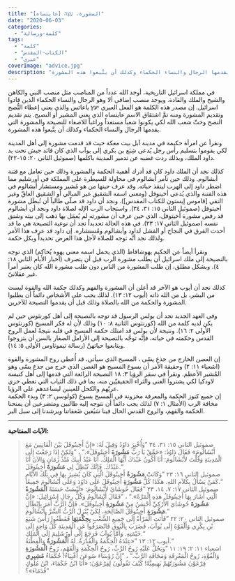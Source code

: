```yaml
---
title: "المشورة، עֵצָה [عايتساه]"
date: "2020-06-03"
categories:
  - "كلمة-ورسالة"
tags:
  - "كلمة"
  - "الكتاب-المقدس"
  - "عبري"
coverImage: "advice.jpg"
description: "في مملكة اسرائيل التاريخية، أوجد الله عدداً من المناصب مثل منصب النبي والكاهن والشيخ والملك والقادة. ويوجد منصب إضافي ألا وهو الرجال والنساء الحكماء الذين قادوا اسرائيل. إن مصدر هذه الكلمة هو الفعل العبري יעץ ياعاتس والذي يعني إعطاء النٌّصح وتقديم المشورة ومنه تمَّ اشتقاق الاسم عايتساه الذي يعني المشير أو النصيح. يتم تقديم النصح وحثّ شعب الله لكي يكونوا شعباً مستعداً وراغباً للاصغاء للنصيحة والمشورة التي يقدمها الرجال والنساء الحكماء وكذلك أن يتَّبعوا هذه المشورة."
---
```


في مملكة اسرائيل التاريخية، أوجد الله عدداً من المناصب مثل منصب النبي والكاهن والشيخ والملك والقادة. ويوجد منصب إضافي ألا وهو الرجال والنساء الحكماء الذين قادوا اسرائيل. إن مصدر هذه الكلمة هو الفعل العبري יעץ ياعاتس والذي يعني إعطاء النٌّصح وتقديم المشورة ومنه تمَّ اشتقاق الاسم عايتساه الذي يعني المشير أو النصيح. يتم تقديم النصح وحثّ شعب الله لكي يكونوا شعباً مستعداً وراغباً للاصغاء للنصيحة والمشورة التي يقدمها الرجال والنساء الحكماء وكذلك أن يتَّبعوا هذه المشورة.

ونقرأ عن امرأة حكيمة في مدينة آبل بيت معكة حيث قد قدمت مشورة إلى أهل المدينة لكي يقوموا بتسليم رأس رجل يُدعى شِبَع بن بكري إلى يوآب الذي كان قائد جيش تحت يد داود الملك، وبذلك ردت غضبه عن تدمير المدينة باكلمها (صموئيل الثاني ٢٠: ١٥-٢٢).

كذلك نجد أن الملك داود كان قد أدرك أهمية الحكمة والمشورة وذلك حين تعامل مع فتنة أبشالوم. وذلك حين تآمر أبشالوم في محاولة للسيطرة على المملكة في أورشليم مما اضطر داود إلى الهرب لينقذ حياته. وقد عرف حينها من هو مُشير ومستشار أبشالوم في هذه الفتنة والذي يُدعى أخيتوفل (ومعنى اسمه الشقيق غير المبالي أو الشقيق العاقّ وغير التقي \[قاموس إيستون للكتاب المقدس\]). ونجد أن داود قد صلّى طالباً أن تُبطَل مشورة أخيتوفل (صموئيل الثاني ١٥: ٣١، ٣٤). واستجاب الرب الإله لصلاة داود ونجد أن أبشالوم قد رفض مشورة أخيتوفل، الذي حين عرف أن مشورته لم يُعمَل بها ذهب إلى بيته وشنق نفسه (صموئيل الثاني ١٧: ٢٣). في هذه الحالة تحديداً نجد أن نوعية النصيحة هي ما قد أحدث الفرق في النجاح أو الفشل لداود وأبشالوم ومُستشاره. إن داود قد عرف هذا الأمر ولذلك نجد أنَّه توجه للصلاة لأجل هذا الغرض تحديداً وبكل حكمة.

ونقرأ أيضاً عن الحكيم يهوشافاط (الذي يحمل اسمه معنى يهوه يُحاكِم) الذي توجه بالنصيحة إلى ملك اسرائيل أن يطلب مشورة الرب قبل أن يتصرف (أخبار الأيام الثاني ١٨: ٤). وبشكل مطلق، إن طلب المشورة من الناس دون طلب مشورة الله كان يعتبر أمراً غير عقلانيّ.

كذلك نجد أن أيوب هو الآخر قد أعلن أن المشورة والفهم وكذلك حكمة الله والقوة ليست من البشر، بل من الله ذاته (أيوب ١٢: ١٣). لذلك يجب على الأشخاص دائماً أن يطلبوا المشورة والحكمة من الله بالصلاة وذلك قبل أن يقدموا النصيحة للآخرين.

وفي العهد الجديد نجد أن بولس الرسول قد توجه بالنصيحة إلى أهل كورنثوس حين لم يكن لديه كلمة من الله (كورنثوس الثانية ٨: ١٠) وذلك لأن له فكر المسيح (كورنثوس الأولى ٢: ١٦). ونتيجة لأن بولس قد امتلك حكمة المسيح في قلبه نتيجةً لعمل الروح القدس وحكمته في حياته، فإنَّه توجَّه بالنصيحة إلى الأرامل الصغار بالسن أن يتزوجوا ويتابعوا حياتهنَّ (رسالة تيموثاوس الأولى ٥: ١٤).

إن الغصن الخارج من جذع يسّى ، المسيح الذي سيأتي، قد أُعطي روح المشورة والقوة (اشعياء ١١: ٢) وحقيقة الأمر أن يسوع المسيح هو الغصن الذي خرج من جذع يسّى وهو المُشير الأعظم. ونقرأ في سفر الرؤيا ٣: ١٨ النصيحة الرائعة التي قدمها إلى أهل كنيسة لاودكيا لكي يشتروا الغنى والثراء الحقيقيّين منه، بما في ذلك الثياب التي تغطي خزي عريّهم والكحل للعينين ليساعدهم على الرؤيا.  
إن جميع كنوز الحكمة والمعرفة مخزونة في المسيح يسوع (كولوسي ٢: ٣) وبدء الحكمة مخافة الرب (الأمثال ١: ٧) لذلك يجب دائماً أن نتوجه إليه طالبين ومتضرعين أن يمنحنا الحكمة والفهم، والروح القدس الحال فينا سَيُعين ضَعفاتنا ويرشدنا إلى سبل البر.

---

**الآيات المفتاحية:**

> صموئيل الثاني ١٥: ٣١، ٣٤ ”وَأُخْبِرَ دَاوُدُ وَقِيلَ لَهُ: «إِنَّ أَخِيتُوفَلَ بَيْنَ الْفَاتِنِينَ مَعَ أَبْشَالُومَ» فَقَالَ دَاوُدُ: «حَمِّقْ يَا رَبُّ **مَشُورَةَ** أَخِيتُوفَلَ».“ ، ”وَلكِنْ إِذَا رَجَعْتَ إِلَى الْمَدِينَةِ وَقُلْتَ لأَبْشَالُومَ: أَنَا أَكُونُ عَبْدَكَ أَيُّهَا الْمَلِكُ. أَنَا عَبْدُ أَبِيكَ مُنْذُ زَمَانٍ وَالآنَ أَنَا عَبْدُكَ. فَإِنَّكَ تُبْطِلُ لِي **مَشُورَةَ** أَخِيتُوفَلَ.“  
> صموئيل الثاني ١٦: ٢٣ ”وَكَانَتْ **مَشُورَةُ** أَخِيتُوفَلَ الَّتِي كَانَ يُشِيرُ بِهَا فِي تِلْكَ الأَيَّامِ كَمَنْ يَسْأَلُ بِكَلاَمِ اللهِ. هكَذَا كُلُّ **مَشُورَةِ** أَخِيتُوفَلَ عَلَى دَاوُدَ وَعَلَى أَبْشَالُومَ جَمِيعًا.“  
> صموئيل الثاني ١٧: ٧، ١٤، ٢٣ ”فَقَالَ حُوشَايُ لأَبْشَالُومَ: «لَيْسَتْ حَسَنَةً **الْمَشُورَةُ** الَّتِي أَشَارَ بِهَا أَخِيتُوفَلُ هذِهِ الْمَرَّةً».“ ، ”فَقَالَ أَبْشَالُومُ وَكُلُّ رِجَالِ إِسْرَائِيلَ: «إِنَّ **مَشُورَةَ** حُوشَايَ الأَرْكِيِّ أَحْسَنُ مِنْ **مَشُورَةِ** أَخِيتُوفَلَ». فَإِنَّ الرَّبَّ أَمَرَ بِإِبْطَالِ **مَشُورَةِ** أَخِيتُوفَلَ الصَّالِحَةِ، لِكَيْ يُنْزِلَ الرَّبُّ الشَّرَّ بِأَبْشَالُومَ.“  
> صموئيل الثاني ٢٠: ٢٢ ”فَأَتَتِ الْمَرْأَةُ إِلَى جَمِيعِ الشَّعْبِ **بِحِكْمَتِهَا** فَقَطَعُوا رَأْسَ شَبَعَ بْنِ بِكْرِي وَأَلْقَوْهُ إِلَى يُوآبَ، فَضَرَبَ بِالْبُوقِ فَانْصَرَفُوا عَنِ الْمَدِينَةِ كُلُّ وَاحِدٍ إِلَى خَيْمَتِهِ. وَأَمَّا يُوآبُ فَرَجَعَ إِلَى أُورُشَلِيمَ إِلَى الْمَلِكِ.“  
> أيوب ١٢: ١٣ ”«عِنْدَهُ الْحِكْمَةُ وَالْقُدْرَةُ. لَهُ **الْمَشُورَةُ** وَالْفِطْنَةُ.“  
> اشعياء ١١: ٢؛ ١٩: ١١ ”وَيَحُلُّ عَلَيْهِ رُوحُ الرَّبِّ، رُوحُ الْحِكْمَةِ وَالْفَهْمِ، رُوحُ **الْمَشُورَةِ** وَالْقُوَّةِ، رُوحُ الْمَعْرِفَةِ وَمَخَافَةِ الرَّبِّ.“ ، ”إِنَّ رُؤَسَاءَ صُوعَنَ أَغْبِيَاءُ! حُكَمَاءُ **مُشِيرِي** فِرْعَوْنَ مَشُورَتُهُمْ بَهِيمِيَّةٌ! كَيْفَ تَقُولُونَ لِفِرْعَوْنَ: «أَنَا ابْنُ حُكَمَاءَ، ابْنُ مُلُوكٍ قُدَمَاءَ»؟“
